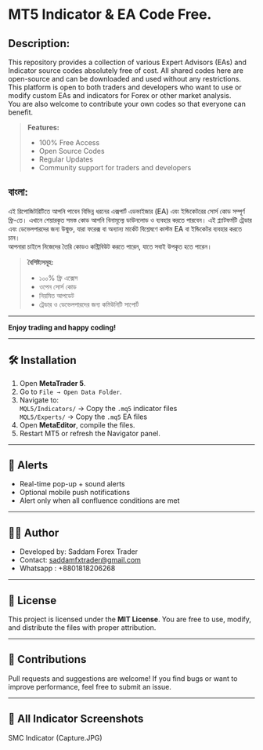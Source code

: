 # MT5 Indicator & EA Code Free.

## Description:
This repository provides a collection of various Expert Advisors (EAs) and Indicator source codes absolutely free of cost. All shared codes here are open-source and can be downloaded and used without any restrictions. This platform is open to both traders and developers who want to use or modify custom EAs and indicators for Forex or other market analysis.  
You are also welcome to contribute your own codes so that everyone can benefit.

> **Features:**
> - 100% Free Access
> - Open Source Codes
> - Regular Updates
> - Community support for traders and developers


## বাংলা:
এই রিপোজিটরিটিতে আপনি পাবেন বিভিন্ন ধরনের এক্সপার্ট এডভাইজার (EA) এবং ইন্ডিকেটরের সোর্স কোড সম্পূর্ণ ফ্রি-তে। এখানে শেয়ারকৃত সমস্ত কোড আপনি বিনামূল্যে ডাউনলোড ও ব্যবহার করতে পারবেন। এই প্ল্যাটফর্মটি ট্রেডার এবং ডেভেলপারদের জন্য উন্মুক্ত, যারা ফরেক্স বা অন্যান্য মার্কেট বিশ্লেষণে কাস্টম EA বা ইন্ডিকেটর ব্যবহার করতে চান।  
আপনারা চাইলে নিজেদের তৈরি কোডও কন্ট্রিবিউট করতে পারেন, যাতে সবাই উপকৃত হতে পারেন।

> **বৈশিষ্ট্যসমূহ:**
> - ১০০% ফ্রি এক্সেস
> - ওপেন সোর্স কোড
> - নিয়মিত আপডেট
> - ট্রেডার ও ডেভেলপারদের জন্য কমিউনিটি সাপোর্ট

---

**Enjoy trading and happy coding!**

---

## 🛠 Installation

1. Open **MetaTrader 5**.
2. Go to `File → Open Data Folder`.
3. Navigate to:  
   `MQL5/Indicators/` → Copy the `.mq5` indicator files  
   `MQL5/Experts/` → Copy the `.mq5` EA files
4. Open **MetaEditor**, compile the files.
5. Restart MT5 or refresh the Navigator panel.

---

## 📢 Alerts

- Real-time pop-up + sound alerts
- Optional mobile push notifications
- Alert only when all confluence conditions are met

---

## 👨‍💻 Author

- Developed by: Saddam Forex Trader  
- Contact: saddamfxtrader@gmail.com  
- Whatsapp : +8801818206268 

---

## 📄 License

This project is licensed under the **MIT License**. You are free to use, modify, and distribute the files with proper attribution.

---

## 🙌 Contributions

Pull requests and suggestions are welcome! If you find bugs or want to improve performance, feel free to submit an issue.

---

## 📸 All Indicator Screenshots

SMC Indicator (Capture.JPG)
 

